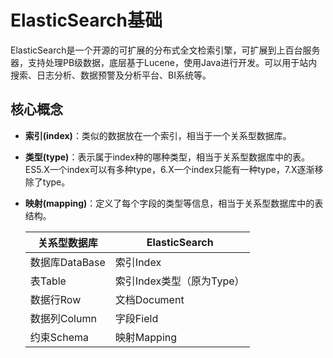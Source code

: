 # ElasticSearch基础

ElasticSearch是一个开源的可扩展的分布式全文检索引擎，可扩展到上百台服务器，支持处理PB级数据，底层基于Lucene，使用Java进行开发。可以用于站内搜索、日志分析、数据预警及分析平台、BI系统等。

## 核心概念

- **索引(index)**：类似的数据放在一个索引，相当于一个关系型数据库。

- **类型(type)**：表示属于index种的哪种类型，相当于关系型数据库中的表。ES5.X一个index可以有多种type，6.X一个index只能有一种type，7.X逐渐移除了type。

- **映射(mapping)**：定义了每个字段的类型等信息，相当于关系型数据库中的表结构。

  | 关系型数据库   | ElasticSearch             |
  | -------------- | ------------------------- |
  | 数据库DataBase | 索引Index                 |
  | 表Table        | 索引Index类型（原为Type） |
  | 数据行Row      | 文档Document              |
  | 数据列Column   | 字段Field                 |
  | 约束Schema     | 映射Mapping               |

  

